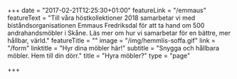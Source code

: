 +++
date = "2017-02-21T12:25:30+01:00"
featureLink = "/emmaus"
featureText = "Till våra höstkollektioner 2018 samarbetar vi med biståndsorganisationen Emmaus Fredriksdal för att ta hand om 500 andrahandsmöbler i Skåne. Läs mer om hur vi samarbetar för en bättre, mer hållbar, värld."
featureTitle = ""
image = "/img/hemmlis-soffa.gif"
link = "/form"
linktitle = "Hyr dina möbler här!"
subtitle = "Snygga och hållbara möbler. Hem till din dörr."
title = "Hyra möbler?"
type = "page"

+++

